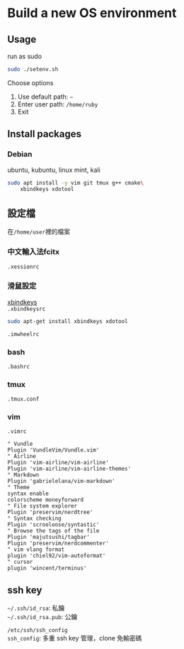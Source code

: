 # Build a new OS environment

## Usage
run as sudo
```bash
sudo ./setenv.sh
```
Choose options  
  1) Use default path: `~`  
  2) Enter user path: `/home/ruby`  
  3) Exit  


## Install packages
### Debian
ubuntu, kubuntu, linux mint, kali
```bash
sudo apt install -y vim git tmux g++ cmake\
    xbindkeys xdotool
```


## 設定檔
在`/home/user`裡的檔案  

### 中文輸入法fcitx  
`.xessionrc`  

### 滑鼠設定
[xbindkeys](https://steward-fu.github.io/website/phone/n900/maemo/xbindkeys.htm)  
`.xbindkeysrc`  
```bash
sudo apt-get install xbindkeys xdotool
```
`.imwheelrc`  

### bash  
`.bashrc`  

### tmux  
`.tmux.conf`  

### vim  
`.vimrc`  
```vimrc
" Vundle
Plugin 'VundleVim/Vundle.vim'
" Airline
Plugin 'vim-airline/vim-airline'
Plugin 'vim-airline/vim-airline-themes'
" Markdown
Plugin 'gabrielelana/vim-markdown'
" Theme
syntax enable
colorscheme moneyforward
" File system explorer
Plugin 'preservim/nerdtree'
" Syntax checking
Plugin 'scrooloose/syntastic'
" Browse the tags of the file
Plugin 'majutsushi/tagbar'
Plugin 'preservim/nerdcommenter'
" vim vlang format
plugin 'chiel92/vim-autoformat'
" cursor
plugin 'wincent/terminus'
```




## ssh key
`~/.ssh/id_rsa`: 私鑰  
`~/.ssh/id_rsa.pub`: 公鑰  

`/etc/ssh/ssh_config`  
`ssh_config`: 多重 ssh key 管理，clone 免輸密碼


